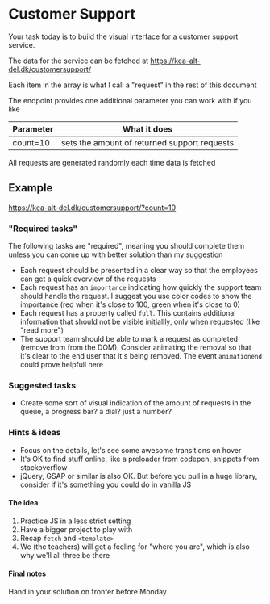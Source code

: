 # Customer Support
Your task today is to build the visual interface for a customer support service.

The data for the service can be fetched at https://kea-alt-del.dk/customersupport/

Each item in the array is what I call a "request" in the rest of this document

The endpoint provides one additional parameter you can work with if you like

| Parameter | What it does |
| --- | --- |
| count=10 | sets the amount of returned support requests |

All requests are generated randomly each time data is fetched

## Example
https://kea-alt-del.dk/customersupport/?count=10

### "Required tasks"
The following tasks are "required", meaning you should complete them unless you can come up with better solution than my suggestion

* Each request should be presented in a clear way so that the employees can get a quick overview of the requests
* Each request has an `importance` indicating how quickly the support team should handle the request. I suggest you use color codes to show the importance (red when it's close to 100, green when it's close to 0)
* Each request has a property called `full`. This contains additional information that should not be visible initiallly, only when requested (like "read more")
* The support team should be able to mark a request as completed (remove from from the DOM). Consider animating the removal so that it's clear to the end user that it's being removed. The event `animationend` could prove helpfull here

### Suggested tasks
* Create some sort of visual indication of the amount of requests in the queue, a progress bar? a dial? just a number?

### Hints & ideas
* Focus on the details, let's see some awesome transitions on hover
* It's OK to find stuff online, like a preloader from codepen, snippets from stackoverflow
* jQuery, GSAP or similar is also OK. But before you pull in a huge library, consider if it's something you could do in vanilla JS

#### The idea
1. Practice JS in a less strict setting
2. Have a bigger project to play with
3. Recap `fetch` and `<template>`
4. We (the teachers) will get a feeling for "where you are", which is also why we'll all three be there

#### Final notes
Hand in your solution on fronter before Monday